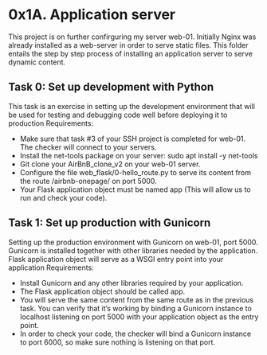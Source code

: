 # 0x1A. Application server

This project is on further confirguring my server web-01. Initially Nginx was already installed as a web-server in order to serve static files. This folder entails the step by step process of installing an application server to serve dynamic content. 

## Task 0: Set up development with Python

This task is an exercise in setting up the development environment that will be used for testing and debugging code well before deploying it to production
Requirements:
* Make sure that task #3 of your SSH project is completed for web-01. The checker will connect to your servers.
* Install the net-tools package on your server: sudo apt install -y net-tools
* Git clone your AirBnB_clone_v2 on your web-01 server.
* Configure the file web_flask/0-hello_route.py to serve its content from the route /airbnb-onepage/ on port 5000.
* Your Flask application object must be named app (This will allow us to run and check your code).



## Task 1: Set up production with Gunicorn

Setting up the production environment with Gunicorn on web-01, port 5000. Gunicorn is installed together with other libraries needed by the application. Flask application object will serve as a WSGI entry point into your application
Requirements:
* Install Gunicorn and any other libraries required by your application.
* The Flask application object should be called app.
* You will serve the same content from the same route as in the previous task. You can verify that it’s working by binding a Gunicorn instance to localhost listening on port 5000 with your application object as the entry point.
* In order to check your code, the checker will bind a Gunicorn instance to port 6000, so make sure nothing is listening on that port.
